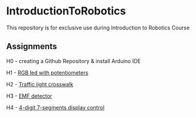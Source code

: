 # IntroductionToRobotics


This repository is for exclusive use during Introduction to Robotics Course


## Assignments

H0 - creating a Github Repository & install Arduino IDE

H1 - [RGB led with potentiometers](https://github.com/alexandraburu23/IntroductionToRobotics/tree/main/Homework1)

H2 - [Traffic light crosswalk](https://github.com/alexandraburu23/IntroductionToRobotics/tree/main/Homework2)

H3 - [EMF detector](https://github.com/alexandraburu23/IntroductionToRobotics/tree/main/Homework3)

H4 - [4-digit 7-segments display control](https://github.com/alexandraburu23/IntroductionToRobotics/tree/main/Homework4)
